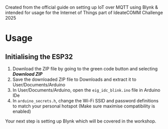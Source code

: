 Created from the official guide on setting up IoT over MQTT using Blynk & intended for usage for the Internet of Things part of IdeateCOMM Challenge 2025
# Usage
## Initialising the ESP32
1. Download the ZIP file by going to the green code button and selecting ___Download ZIP___
2. Save the downloaded ZIP file to Downloads and extract it to User/Documents/Arduino
3. In User/Documents/Arduino, open the `eig_idc_blink.ino` file in Arduino IDe
4. In `arduino_secrets.h`, change the Wi-Fi SSID and password definitions to match your personal hotspot (Make sure maximise compatibility is enabled)

Your next step is setting up Blynk which will be covered in the workshop. 
